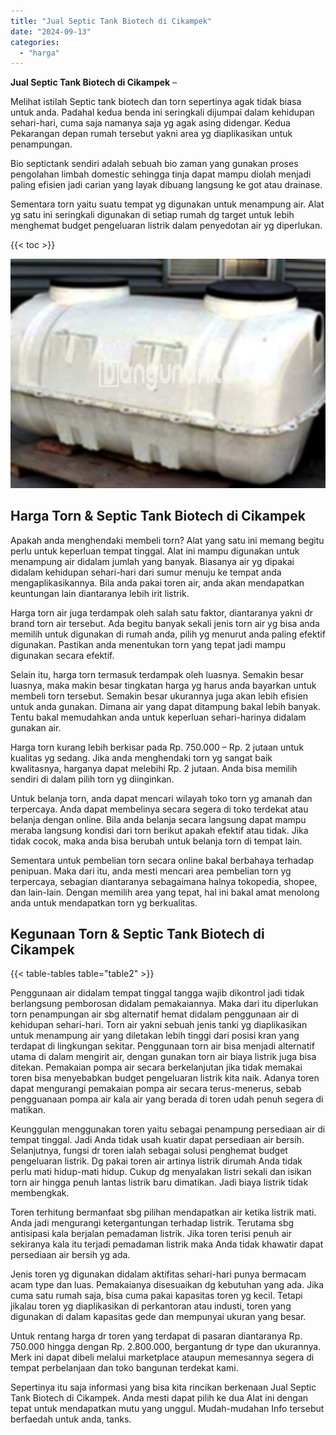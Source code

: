 ```yaml
---
title: "Jual Septic Tank Biotech di Cikampek"
date: "2024-09-13"
categories: 
  - "harga"
---
```


**Jual Septic Tank Biotech di Cikampek** –

Melihat istilah Septic tank biotech dan torn sepertinya agak tidak biasa untuk anda. Padahal kedua benda ini seringkali dijumpai dalam kehidupan sehari-hari, cuma saja namanya saja yg agak asing didengar. Kedua Pekarangan depan rumah tersebut yakni area yg diaplikasikan untuk penampungan.

Bio septictank sendiri adalah sebuah bio zaman yang gunakan proses pengolahan limbah domestic sehingga tinja dapat mampu diolah menjadi paling efisien jadi carian yang layak dibuang langsung ke got atau drainase.

Sementara torn yaitu suatu tempat yg digunakan untuk menampung air. Alat yg satu ini seringkali digunakan di setiap rumah dg target untuk lebih menghemat budget pengeluaran listrik dalam penyedotan air yg diperlukan.

{{< toc >}}

![Jual Septic Tank Biotech di Cikampek](/images/jual-bio-septictank-46.png)

## Harga Torn & Septic Tank Biotech di Cikampek

Apakah anda menghendaki membeli torn? Alat yang satu ini memang begitu perlu untuk keperluan tempat tinggal. Alat ini mampu digunakan untuk menampung air didalam jumlah yang banyak. Biasanya air yg dipakai didalam kehidupan sehari-hari dari sumur menuju ke tempat anda mengaplikasikannya. Bila anda pakai toren air, anda akan mendapatkan keuntungan lain diantaranya lebih irit listrik.

Harga torn air juga terdampak oleh salah satu faktor, diantaranya yakni dr brand torn air tersebut. Ada begitu banyak sekali jenis torn air yg bisa anda memilih untuk digunakan di rumah anda, pilih yg menurut anda paling efektif digunakan. Pastikan anda menentukan torn yang tepat jadi mampu digunakan secara efektif.

Selain itu, harga torn termasuk terdampak oleh luasnya. Semakin besar luasnya, maka makin besar tingkatan harga yg harus anda bayarkan untuk membeli torn tersebut. Semakin besar ukurannya juga akan lebih efisien untuk anda gunakan. Dimana air yang dapat ditampung bakal lebih banyak. Tentu bakal memudahkan anda untuk keperluan sehari-harinya didalam gunakan air.

Harga torn kurang lebih berkisar pada Rp. 750.000 – Rp. 2 jutaan untuk kualitas yg sedang. Jika anda menghendaki torn yg sangat baik kwalitasnya, harganya dapat melebihi Rp. 2 jutaan. Anda bisa memilih sendiri di dalam pilih torn yg diinginkan.

Untuk belanja torn, anda dapat mencari wilayah toko torn yg amanah dan terpercaya. Anda dapat membelinya secara segera di toko terdekat atau belanja dengan online. Bila anda belanja secara langsung dapat mampu meraba langsung kondisi dari torn berikut apakah efektif atau tidak. Jika tidak cocok, maka anda bisa berubah untuk belanja torn di tempat lain.

Sementara untuk pembelian torn secara online bakal berbahaya terhadap penipuan. Maka dari itu, anda mesti mencari area pembelian torn yg terpercaya, sebagian diantaranya sebagaimana halnya tokopedia, shopee, dan lain-lain. Dengan memilih area yang tepat, hal ini bakal amat menolong anda untuk mendapatkan torn yg berkualitas.

## Kegunaan Torn & Septic Tank Biotech di Cikampek

{{< table-tables table="table2" >}}

Penggunaan air didalam tempat tinggal tangga wajib dikontrol jadi tidak berlangsung pemborosan didalam pemakaiannya. Maka dari itu diperlukan torn penampungan air sbg alternatif hemat didalam penggunaan air di kehidupan sehari-hari. Torn air yakni sebuah jenis tanki yg diaplikasikan untuk menampung air yang diletakan lebih tinggi dari posisi kran yang terdapat di lingkungan sekitar. Penggunaan torn air bisa menjadi alternatif utama di dalam mengirit air, dengan gunakan torn air biaya listrik juga bisa ditekan. Pemakaian pompa air secara berkelanjutan jika tidak memakai toren bisa menyebabkan budget pengeluaran listrik kita naik. Adanya toren dapat mengurangi pemakaian pompa air secara terus-menerus, sebab pengguanaan pompa air kala air yang berada di toren udah penuh segera di matikan.

Keunggulan menggunakan toren yaitu sebagai penampung persediaan air di tempat tinggal. Jadi Anda tidak usah kuatir dapat persediaan air bersih. Selanjutnya, fungsi dr toren ialah sebagai solusi penghemat budget pengeluaran listrik. Dg pakai toren air artinya listrik dirumah Anda tidak perlu mati hidup-mati hidup. Cukup dg menyalakan listri sekali dan isikan torn air hingga penuh lantas listrik baru dimatikan. Jadi biaya listrik tidak membengkak.

Toren terhitung bermanfaat sbg pilihan mendapatkan air ketika listrik mati. Anda jadi mengurangi ketergantungan terhadap listrik. Terutama sbg antisipasi kala berjalan pemadaman listrik. Jika toren terisi penuh air sekiranya kala itu terjadi pemadaman listrik maka Anda tidak khawatir dapat persediaan air bersih yg ada.

Jenis toren yg digunakan didalam aktifitas sehari-hari punya bermacam acam type dan luas. Pemakaianya disesuaikan dg kebutuhan yang ada. Jika cuma satu rumah saja, bisa cuma pakai kapasitas toren yg kecil. Tetapi jikalau toren yg diaplikasikan di perkantoran atau industi, toren yang digunakan di dalam kapasitas gede dan mempunyai ukuran yang besar.

Untuk rentang harga dr toren yang terdapat di pasaran diantaranya Rp. 750.000 hingga dengan Rp. 2.800.000, bergantung dr type dan ukurannya. Merk ini dapat dibeli melalui marketplace ataupun memesannya segera di tempat perbelanjaan dan toko bangunan terdekat kami.

Sepertinya itu saja informasi yang bisa kita rincikan berkenaan Jual Septic Tank Biotech di Cikampek. Anda mesti dapat pilih ke dua Alat ini dengan tepat untuk mendapatkan mutu yang unggul. Mudah-mudahan Info tersebut berfaedah untuk anda, tanks.
